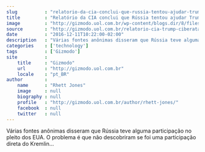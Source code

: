 ```yaml
---
slug          : "relatorio-da-cia-conclui-que-russia-tentou-ajudar-trump-a-vencer-com-ciberataques"
title         : "Relatório da CIA conclui que Rússia tentou ajudar Trump a vencer com ciberataques"
image         : "http://gizmodo.uol.com.br/wp-content/blogs.dir/8/files/2016/12/AP_16315636873245-e1481432380745.jpg"
source        : "http://gizmodo.uol.com.br/relatorio-cia-trump-ciberataque-eua/"
date          : "2016-12-11T10:22:00-02:00"
description   : "Várias fontes anônimas disseram que Rússia teve alguma participação no pleito dos EUA. O problema é que não descobriram se foi uma participação direta do Kremlin..."
categories    : ['technology']
tags          : ['Gizmodo']
site          :
    title     : "Gizmodo"
    url       : "http://gizmodo.uol.com.br"
    locale    : "pt_BR"
author        :
    name      : "Rhett Jones"
    image     : null
    biography : null
    profile   : "http://gizmodo.uol.com.br/author/rhett-jones/"
    facebook  : null
    twitter   : null
---
```


Várias fontes anônimas disseram que Rússia teve alguma participação no pleito dos EUA. O problema é que não descobriram se foi uma participação direta do Kremlin...
